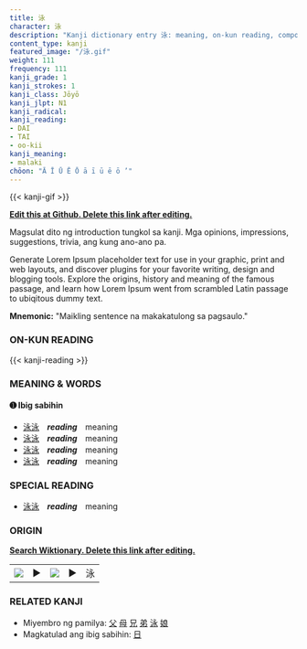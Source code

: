```yaml
---
title: 泳
character: 泳
description: "Kanji dictionary entry 泳: meaning, on-kun reading, compounds, origin, related kanji"
content_type: kanji
featured_image: "/泳.gif"
weight: 111
frequency: 111
kanji_grade: 1
kanji_strokes: 1
kanji_class: Jōyō
kanji_jlpt: N1
kanji_radical: 
kanji_reading: 
- DAI
- TAI
- oo-kii
kanji_meaning:
- malaki
chōon: "Ā Ī Ū Ē Ō ā ī ū ē ō ’"
---
```

[//]: # (Don't edit the line below. Kanji animated GIF code is automatically generated.)
{{< kanji-gif >}}

[//]: # (Edit below this line.)

**[Edit this at Github. Delete this link after editing.](https://github.com/tim0g/tim/tree/main/content/kanji/泳/index.md)**

Magsulat dito ng introduction tungkol sa kanji. Mga opinions, impressions, suggestions, trivia, ang kung ano-ano pa.

Generate Lorem Ipsum placeholder text for use in your graphic, print and web layouts, and discover plugins for your favorite writing, design and blogging tools. Explore the origins, history and meaning of the famous passage, and learn how Lorem Ipsum went from scrambled Latin passage to ubiqitous dummy text.
 
**Mnemonic:** "Maikling sentence na makakatulong sa pagsaulo."

### ON-KUN READING

[//]: # (Don't edit the line below. ON-KUN READING code is automatically generated.)
{{< kanji-reading >}}

### MEANING & WORDS

#### ➊ **Ibig sabihin**
  - [泳](../泳)[泳](../泳)　***reading***　meaning
  - [泳](../泳)[泳](../泳)　***reading***　meaning
  - [泳](../泳)[泳](../泳)　***reading***　meaning
  - [泳](../泳)[泳](../泳)　***reading***　meaning

### SPECIAL READING
  - [泳](../泳)[泳](../泳)　***reading***　meaning

### ORIGIN

**[Search Wiktionary. Delete this link after editing.](https://wiktionary.org/wiki/泳)**
<table class="kanji-table"><tr><td>
<img src="60px-泳-bronze.svg.png">
</td><td>▶</td><td>
<img src="60px-泳-oracle.svg.png">
</td><td>▶</td>
<td class="kanji-origin">泳</td>
</tr></table>

### RELATED KANJI
- Miyembro ng pamilya: [父](../父) [母](../母) [兄](../兄) [弟](../弟) [泳](../泳) [娘](../娘)
- Magkatulad ang ibig sabihin: [日](../日)
